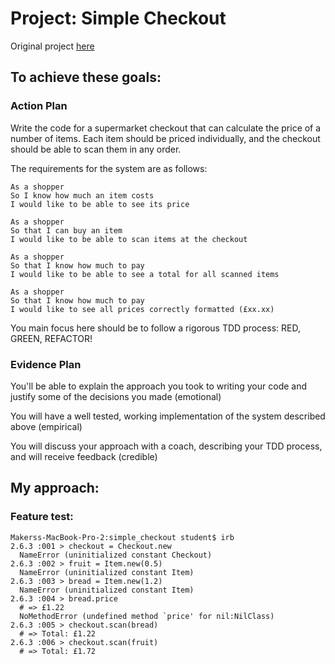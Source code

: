 # Project: Simple Checkout

Original project [here](https://diode.makersacademy.com/students/samjones1001/projects/317)
## To achieve these goals:

### Action Plan

Write the code for a supermarket checkout that can calculate the price of a number of items. Each item should be priced individually, and the checkout should be able to scan them in any order.

The requirements for the system are as follows:
```
As a shopper
So I know how much an item costs
I would like to be able to see its price

As a shopper
So that I can buy an item
I would like to be able to scan items at the checkout

As a shopper
So that I know how much to pay
I would like to be able to see a total for all scanned items

As a shopper
So that I know how much to pay
I would like to see all prices correctly formatted (£xx.xx)
```
You main focus here should be to follow a rigorous TDD process: RED, GREEN, REFACTOR!

### Evidence Plan

You'll be able to explain the approach you took to writing your code and justify some of the decisions you made (emotional)

You will have a well tested, working implementation of the system described above (empirical)

You will discuss your approach with a coach, describing your TDD process, and will receive feedback (credible)

## My approach:

### Feature test:
```
Makerss-MacBook-Pro-2:simple_checkout student$ irb
2.6.3 :001 > checkout = Checkout.new
  NameError (uninitialized constant Checkout)
2.6.3 :002 > fruit = Item.new(0.5)
  NameError (uninitialized constant Item)
2.6.3 :003 > bread = Item.new(1.2)
  NameError (uninitialized constant Item)
2.6.3 :004 > bread.price
  # => £1.22
  NoMethodError (undefined method `price' for nil:NilClass)
2.6.3 :005 > checkout.scan(bread)
  # => Total: £1.22
2.6.3 :006 > checkout.scan(fruit)
  # => Total: £1.72
```
